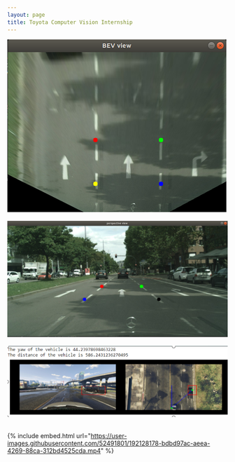 ```yaml
---
layout: page
title: Toyota Computer Vision Internship
---
```


![stairs_photo](/assets/IPM_1.png) <br /> <br />
![stairs_photo](/assets/IPM_2.png) <br /> <br />
![stairs_photo](/assets/top_mapping_2.png) <br /> <br />

{% include embed.html url="https://user-images.githubusercontent.com/52491801/192128178-bdbd97ac-aeea-4269-88ca-312bd4525cda.mp4" %}


